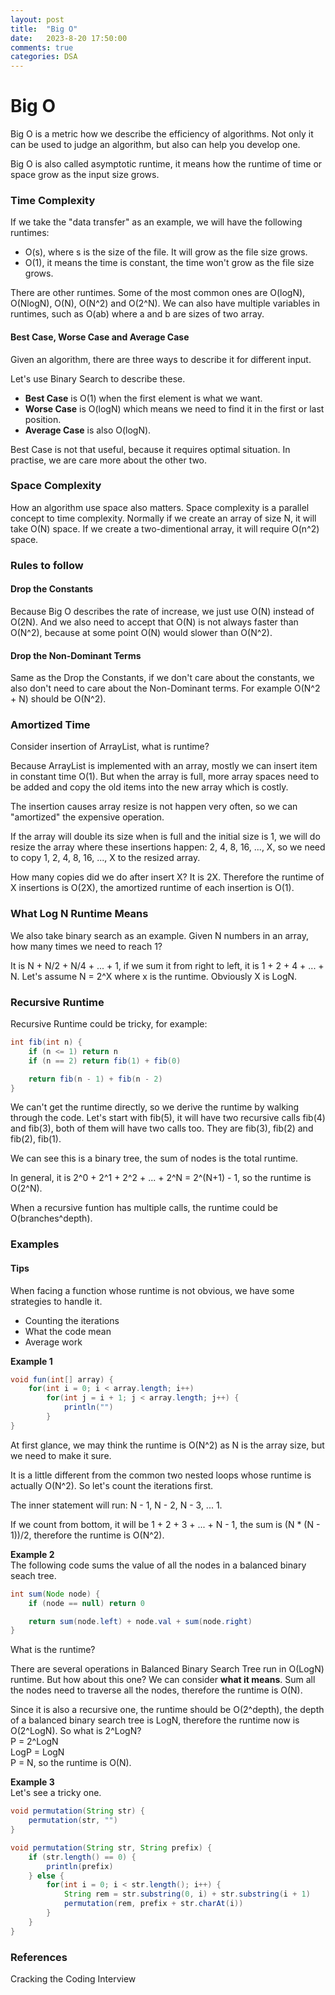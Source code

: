 ```yaml
---
layout: post
title:  "Big O"
date:   2023-8-20 17:50:00
comments: true
categories: DSA
---
```


# Big O

Big O is a metric how we describe the efficiency of algorithms. Not only it can be used to judge an algorithm, but also can help you develop one.

Big O is also called asymptotic runtime, it means how the runtime of time or space grow as the input size grows.

### Time Complexity  

If we take the "data transfer" as an example, we will have the following runtimes:

*   O(s), where s is the size of the file. It will grow as the file size grows.
*   O(1), it means the time is constant, the time won't grow as the file size grows.

There are other runtimes. Some of the most common ones are O(logN), O(NlogN), O(N), O(N^2) and O(2^N). We can also have multiple variables in runtimes, such as O(ab) where a and b are sizes of two array.


#### Best Case, Worse Case and Average Case
Given an algorithm, there are three ways to describe it for different input.  

Let's use Binary Search to describe these.

*   **Best Case** is O(1) when the first element is what we want.
*   **Worse Case** is O(logN) which means we need to find it in the first or last position.
*   **Average Case** is also O(logN).  

Best Case is not that useful, because it requires optimal situation. In practise, we are care more about the other two.

### Space Complexity
How an algorithm use space also matters. Space complexity is a parallel concept to time complexity. Normally if we create an array of size N, it will take O(N) space. If we create a two-dimentional array, it will require O(n^2) space.

### Rules to follow

#### Drop the Constants  
Because Big O describes the rate of increase, we just use O(N) instead of O(2N). And we also need to accept that O(N) is not always faster than O(N^2), because at some point O(N) would slower than O(N^2).  

#### Drop the Non-Dominant Terms  
Same as the Drop the Constants, if we don't care about the constants, we also don't need to care about the Non-Dominant terms. For example O(N^2 + N) should be O(N^2).


### Amortized Time  
Consider insertion of ArrayList, what is runtime?

Because ArrayList is implemented with an array, mostly we can insert item in constant time O(1). But when the array is full, more array spaces need to be added and copy the old items into the new array which is costly.

The insertion causes array resize is not happen very often, so we can "amortized" the expensive operation.

If the array will double its size when is full and the initial size is 1, we will do resize the array where these insertions happen: 2, 4, 8, 16, ..., X, so we need to copy 1, 2, 4, 8, 16, ..., X to the resized array.

How many copies did we do after insert X? It is 2X. Therefore the runtime of X insertions is O(2X), the amortized runtime of each insertion is O(1).

### What Log N Runtime Means  
We also take binary search as an example. Given N numbers in an array, how many times we need to reach 1?

It is N + N/2 + N/4 + ... + 1, if we sum it from right to left, it is 1 + 2 + 4 + ... + N. Let's assume N = 2^X where x is the runtime. Obviously X is LogN.

### Recursive Runtime
Recursive Runtime could be tricky, for example:

```java
int fib(int n) {
    if (n <= 1) return n
    if (n == 2) return fib(1) + fib(0)

    return fib(n - 1) + fib(n - 2)
}
```

We can't get the runtime directly, so we derive the runtime by walking through the code.
Let's start with fib(5), it will have two recursive calls fib(4) and fib(3), both of them will have two calls too. They are fib(3), fib(2) and fib(2), fib(1).

We can see this is a binary tree, the sum of nodes is the total runtime.

In general, it is 2^0 + 2^1 + 2^2 + ... + 2^N = 2^(N+1) - 1, so the runtime is O(2^N).

When a recursive funtion has multiple calls, the runtime could be O(branches^depth).

### Examples

#### Tips
When facing a function whose runtime is not obvious, we have some strategies to handle it.
*   Counting the iterations
*   What the code mean
*   Average work


**Example 1**

```java
void fun(int[] array) {
    for(int i = 0; i < array.length; i++)
        for(int j = i + 1; j < array.length; j++) {
            println("")
        }
}
```
At first glance, we may think the runtime is O(N^2) as N is the array size, but we need to make it sure.

It is a little different from the common two nested loops whose runtime is actually O(N^2). So let's count the iterations first.  

The inner statement will run:
N - 1,
N - 2,
N - 3,
...
1.

If we count from bottom, it will be 1 + 2 + 3 + ... + N - 1, the sum is (N * (N - 1))/2, therefore the runtime is O(N^2).



**Example 2**  
The following code sums the value of all the nodes in a balanced binary seach tree.
```java
int sum(Node node) {
    if (node == null) return 0

    return sum(node.left) + node.val + sum(node.right)
}
```
What is the runtime?  

There are several operations in Balanced Binary Search Tree run in O(LogN) runtime. But how about this one?
We can consider **what it means**. Sum all the nodes need to traverse all the nodes, therefore the runtime is O(N).

Since it is also a recursive one, the runtime should be O(2^depth), the depth of a balanced binary search tree is LogN, therefore the runtime now is O(2^LogN). So what is 2^LogN?  
P = 2^LogN  
LogP = LogN  
P = N, so the runtime is O(N).


**Example 3**  
Let's see a tricky one.  
```java
void permutation(String str) {
    permutation(str, "")
}

void permutation(String str, String prefix) {
    if (str.length() == 0) {
        println(prefix)
    } else {
        for(int i = 0; i < str.length(); i++) {
            String rem = str.substring(0, i) + str.substring(i + 1)
            permutation(rem, prefix + str.charAt(i))
        }
    }
}
```


### References
Cracking the Coding Interview

